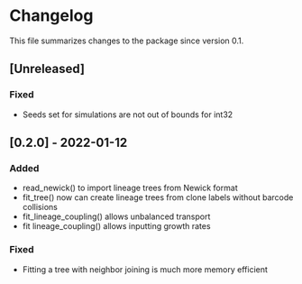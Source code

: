 # Changelog
This file summarizes changes to the package since version 0.1.

## [Unreleased]
### Fixed
- Seeds set for simulations are not out of bounds for int32
## [0.2.0] - 2022-01-12
### Added
- read_newick() to import lineage trees from Newick format
- fit_tree() now can create lineage trees from clone labels without barcode collisions
- fit_lineage_coupling() allows unbalanced transport
- fit lineage_coupling() allows inputting growth rates 
### Fixed
- Fitting a tree with neighbor joining is much more memory efficient
